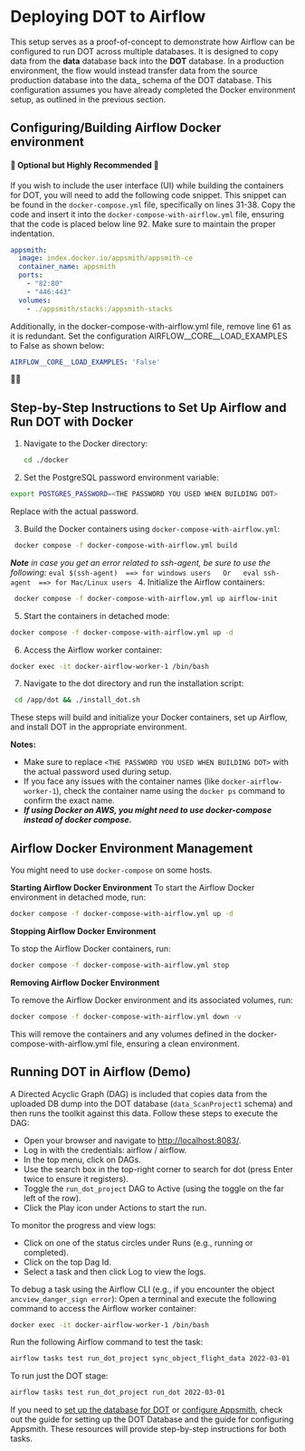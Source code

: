 # Deploying DOT to Airflow
This setup serves as a proof-of-concept to demonstrate how Airflow can be configured to run DOT across multiple databases. It is designed to copy data from the **data** database back into the **DOT** database. In a production environment, the flow would instead transfer data from the source production database into the data_ schema of the DOT database. This configuration assumes you have already completed the Docker environment setup, as outlined in the previous section.

## Configuring/Building Airflow Docker environment

#### 🌟 Optional but Highly Recommended 🌟

If you wish to include the user interface (UI) while building the containers for DOT, you will need to add the following code snippet. This snippet can be found in the `docker-compose.yml` file, specifically on lines 31-38. Copy the code and insert it into the `docker-compose-with-airflow.yml` file, ensuring that the code is placed below line 92. Make sure to maintain the proper indentation.

```yaml
appsmith:
  image: index.docker.io/appsmith/appsmith-ce
  container_name: appsmith
  ports:
    - "82:80"
    - "446:443"
  volumes:
    - ./appsmith/stacks:/appsmith-stacks
```
Additionally, in the docker-compose-with-airflow.yml file, remove line 61 as it is redundant. Set the configuration AIRFLOW__CORE__LOAD_EXAMPLES to False as shown below:
```yaml
AIRFLOW__CORE__LOAD_EXAMPLES: 'False'
```
🌟🌟

## Step-by-Step Instructions to Set Up Airflow and Run DOT with Docker
1. Navigate to the Docker directory:
   ```bash
   cd ./docker
   ```
2. Set the PostgreSQL password environment variable:
  ```bash
  export POSTGRES_PASSWORD=<THE PASSWORD YOU USED WHEN BUILDING DOT>
  ```
  Replace <THE PASSWORD YOU USED WHEN BUILDING DOT> with the actual password.

3.  Build the Docker containers using ```docker-compose-with-airflow.yml```:
   ```bash
    docker compose -f docker-compose-with-airflow.yml build
   ```
  _**Note** in case you get an error related to ssh-agent, be sure to use the following:_
      ```eval $(ssh-agent)  ==> for windows users   Or   eval ssh-agent  ==> for Mac/Linux users
      ```
4.  Initialize the Airflow containers:
   ```bash
    docker compose -f docker-compose-with-airflow.yml up airflow-init
   ```
5.  Start the containers in detached mode:
   ```bash
   docker compose -f docker-compose-with-airflow.yml up -d
   ```
6.  Access the Airflow worker container:
   ```bash
   docker exec -it docker-airflow-worker-1 /bin/bash
   ```
7.  Navigate to the dot directory and run the installation script:
   ```bash
    cd /app/dot && ./install_dot.sh
   ```

These steps will build and initialize your Docker containers, set up Airflow, and install DOT in the appropriate environment.

**Notes:**
- Make sure to replace `<THE PASSWORD YOU USED WHEN BUILDING DOT>` with the actual password used during setup.
- If you face any issues with the container names (like `docker-airflow-worker-1`), check the container name using the `docker ps` command to confirm the exact name.
-  _**If using Docker on AWS, you might need to use docker-compose instead of docker compose.**_


## Airflow Docker Environment Management
You might need to use `docker-compose` on some hosts.

**Starting Airflow Docker Environment**
To start the Airflow Docker environment in detached mode, run:

```bash
docker compose -f docker-compose-with-airflow.yml up -d
```
**Stopping Airflow Docker Environment**

To stop the Airflow Docker containers, run:
```bash
docker compose -f docker-compose-with-airflow.yml stop
```

**Removing Airflow Docker Environment**

To remove the Airflow Docker environment and its associated volumes, run:
```bash
docker compose -f docker-compose-with-airflow.yml down -v
```
This will remove the containers and any volumes defined in the docker-compose-with-airflow.yml file, ensuring a clean environment.

## Running DOT in Airflow (Demo)

A Directed Acyclic Graph (DAG) is included that copies data from the uploaded DB dump into the DOT database (```data_ScanProject1``` schema) and then runs the toolkit against this data. Follow these steps to execute the DAG:

- Open your browser and navigate to [http://localhost:8083/](http://localhost:8083/).
- Log in with the credentials: airflow / airflow.
- In the top menu, click on DAGs.
- Use the search box in the top-right corner to search for dot (press Enter twice to ensure it registers).
- Toggle the ```run_dot_project``` DAG to Active (using the toggle on the far left of the row).
- Click the Play icon under Actions to start the run.

To monitor the progress and view logs:

- Click on one of the status circles under Runs (e.g., running or completed).
- Click on the top Dag Id.
- Select a task and then click Log to view the logs.

To debug a task using the Airflow CLI (e.g., if you encounter the object ```ancview_danger_sign error```):
Open a terminal and execute the following command to access the Airflow worker container:
```bash
docker exec -it docker-airflow-worker-1 /bin/bash
```
Run the following Airflow command to test the task:
```bash
airflow tasks test run_dot_project sync_object_flight_data 2022-03-01
```
To run just the DOT stage:
```bash
airflow tasks test run_dot_project run_dot 2022-03-01
```


If you need to [set up the database for DOT](https://github.com/wvelebanks/Data-Observation-Toolkit/blob/b70d3e044858387443698354b0c4253a6b618b17/documentation_DOT/configuringDOTdb.md) or [configure Appsmith](https://github.com/wvelebanks/Data-Observation-Toolkit/blob/d9845f8228bb147af7f28f7a300a68012e9b51ed/documentation_DOT/developingappsmith.md), check out the guide for setting up the DOT Database and the guide for configuring Appsmith. These resources will provide step-by-step instructions for both tasks.